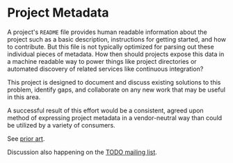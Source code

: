 # Project Metadata

A project's `README` file provides human readable information about the project
such as a basic description, instructions for getting started, and how to
contribute.  But this file is not typically optimized for parsing out these
individual pieces of metadata.  How then should projects expose this data in a
machine readable way to power things like project directories or automated
discovery of related services like continuous integration?

This project is designed to document and discuss existing solutions to this
problem, identify gaps,  and collaborate on any new work that may be useful in
this area.

A successful result of this effort would be a consistent, agreed upon method of
expressing project metadata in a vendor-neutral way than could be utilized by a
variety of consumers.

See [prior art](prior-art.md).

Discussion also happening on the [TODO mailing list][].

[TODO mailing list]: https://groups.google.com/group/todogroup

